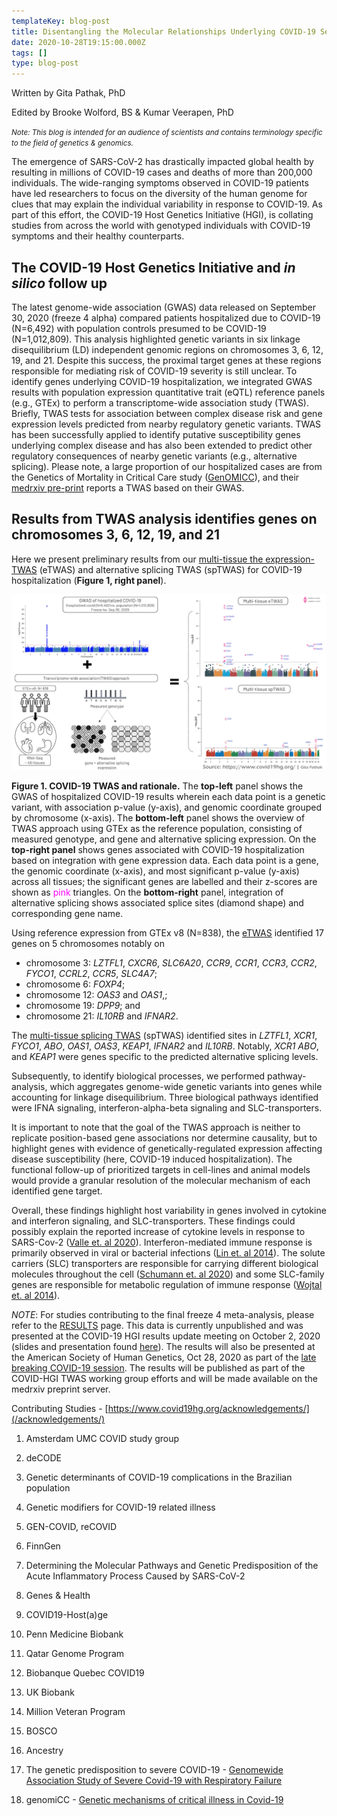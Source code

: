 ```yaml
---
templateKey: blog-post
title: Disentangling the Molecular Relationships Underlying COVID-19 Severity
date: 2020-10-28T19:15:00.000Z
tags: []
type: blog-post
---
```

Written by Gita Pathak, PhD

Edited by Brooke Wolford, BS  & Kumar Veerapen, PhD

<small>
<em>
Note: This blog is intended for an audience of scientists and contains terminology specific to the field of genetics & genomics.

</em>
</small>

The emergence of SARS-CoV-2 has drastically impacted global health by resulting in millions of COVID-19 cases and deaths of more than 200,000 individuals. The wide-ranging symptoms observed in COVID-19 patients have led researchers to focus on the diversity of the human genome for clues that may explain the individual variability in response to COVID-19. As part of this effort, the COVID-19 Host Genetics Initiative (HGI), is collating studies from across the world with genotyped individuals with COVID-19 symptoms and their healthy counterparts.

## The COVID-19 Host Genetics Initiative and *in silico* follow up

The latest genome-wide association (GWAS) data released on September 30, 2020 (freeze 4 alpha) compared patients hospitalized due to COVID-19 (N=6,492) with  population controls presumed to be COVID-19 (N=1,012,809). This analysis highlighted genetic variants in six linkage disequilibrium (LD) independent genomic regions on chromosomes 3, 6, 12, 19, and 21. Despite this success, the proximal target genes at these regions responsible for mediating risk of COVID-19 severity is still unclear. To identify genes underlying COVID-19 hospitalization, we integrated GWAS results with population expression quantitative trait (eQTL) reference panels (e.g., GTEx) to perform a transcriptome-wide association study (TWAS). Briefly, TWAS tests for association between complex disease risk and gene expression levels predicted from nearby regulatory genetic variants. TWAS has been successfully applied to identify putative susceptibility genes underlying complex disease and has also been extended to predict other regulatory consequences of nearby genetic variants (e.g., alternative splicing). Please note, a large proportion of our hospitalized cases are from the Genetics of Mortality in Critical Care study ([GenOMICC](http://genomicc.org)), and their [medrxiv pre-print](https://www.medrxiv.org/content/10.1101/2020.09.24.20200048v2) reports a TWAS based on their GWAS.

## Results from TWAS analysis identifies genes on chromosomes 3, 6, 12, 19, and 21

Here we present preliminary results from our <span style="text-decoration: underline;">multi-tissue the expression-TWAS</span> (eTWAS) and alternative  splicing TWAS (spTWAS) for COVID-19 hospitalization (**Figure 1, right panel**).

![Figure 1. COVID-19 TWAS and rationale.](pasted_image_0.png)

<figcaption class="manual-md-inline-caption">
<strong>Figure 1. COVID-19 TWAS and rationale.</strong> The <strong>top-left</strong> panel shows the GWAS of hospitalized COVID-19 results wherein each data point is a genetic variant, with association p-value (y-axis), and genomic coordinate grouped by chromosome (x-axis). The <strong>bottom-left</strong> panel shows the overview of TWAS approach using GTEx as the reference population, consisting of measured genotype, and gene and alternative splicing expression. On the <strong>top-right panel</strong> shows genes associated with COVID-19 hospitalization based on integration with gene expression data. Each data point is a gene, the genomic coordinate (x-axis), and most significant p-value (y-axis) across all tissues; the significant genes are labelled and their z-scores are shown as <span style="color: magenta;">pink</span> triangles. On the <strong>bottom-right</strong> panel, integration of alternative splicing shows associated splice sites (diamond shape) and corresponding gene name.
</figcaption>

Using reference expression from GTEx v8 (N=838), the <span style="text-decoration: underline;">eTWAS</span> identified 17 genes on 5 chromosomes notably on

- chromosome 3: *LZTFL1*, *CXCR6*, *SLC6A20*, *CCR9*, *CCR1*, *CCR3*, *CCR2*, *FYCO1*, *CCRL2*, *CCR5*, *SLC4A7*;
- chromosome 6: *FOXP4*;
- chromosome 12: *OAS3* and *OAS1*,;
- chromosome 19: *DPP9*; and
- chromosome 21: *IL10RB* and *IFNAR2*.

The <span style="text-decoration: underline;">multi-tissue splicing TWAS</span> (spTWAS) identified sites in *LZTFL1*, *XCR1*, *FYCO1*, *ABO*, *OAS1*, *OAS3*, *KEAP1*, *IFNAR2* and *IL10RB*.  Notably, *XCR1 ABO*, and *KEAP1* were genes specific to the predicted alternative splicing levels.

Subsequently, to identify biological processes, we performed pathway-analysis, which aggregates genome-wide genetic variants into genes while accounting for linkage disequilibrium. Three biological pathways identified were IFNA signaling, interferon-alpha-beta signaling and SLC-transporters.

It is important to note that the goal of the TWAS approach is neither to replicate position-based gene associations nor determine causality, but to highlight genes with evidence of genetically-regulated expression affecting disease susceptibility (here, COVID-19 induced hospitalization). The functional follow-up of prioritized targets in cell-lines and animal models would provide a granular resolution of the molecular mechanism of each identified gene target.

Overall, these findings highlight host variability in genes involved in cytokine and interferon signaling, and SLC-transporters. These findings could possibly explain the reported increase of cytokine levels in response to SARS-Cov-2 ([Valle et. al 2020](https://www.nature.com/articles/s41591-020-1051-9)). Interferon-mediated immune response is primarily observed in viral or bacterial infections ([Lin et. al 2014](https://www.sciencedirect.com/science/article/abs/pii/S135961011400077X?via%3Dihub)). The solute carriers (SLC) transporters are responsible for carrying different biological molecules throughout the cell ([Schumann et. al 2020](https://pharmrev.aspetjournals.org/content/72/1/343)) and some SLC-family genes are responsible for metabolic regulation of immune response ([Wojtal et. al 2014](https://journals.physiology.org/doi/full/10.1152/ajpgi.00353.2013)).

*NOTE*: For studies contributing to the final freeze 4 meta-analysis, please refer to the [RESULTS](/results/) page. This data is currently unpublished and was presented at the COVID-19 HGI results update  meeting on October 2, 2020 (slides and presentation found [here](/blog/2020-10-05-october-2-2020-meeting/)). The results  will also be presented at the American Society of Human Genetics, Oct 28, 2020 as part of the [late breaking COVID-19 session](https://www.abstractsonline.com/pp8/#!/9070/session/336). The results will be published as part of the COVID-HGI TWAS working group efforts and will be made available on the medrxiv preprint server.

Contributing Studies - [https://www.covid19hg.org/acknowledgements/](/acknowledgements/)

1. Amsterdam UMC COVID study group

1. deCODE

1. Genetic determinants of COVID-19 complications in the Brazilian population

1. Genetic modifiers for COVID-19 related illness

1. GEN-COVID, reCOVID

1. FinnGen

1. Determining the Molecular Pathways and Genetic Predisposition of the Acute Inflammatory Process Caused by SARS-CoV-2

1. Genes & Health

1. COVID19-Host(a)ge

1. Penn Medicine Biobank

1. Qatar Genome Program

1. Biobanque Quebec COVID19

1. UK Biobank

1. Million Veteran Program

1. BOSCO

1. Ancestry

1. The genetic predisposition to severe COVID-19 - [Genomewide Association Study of Severe Covid-19 with Respiratory Failure](https://www.nejm.org/doi/full/10.1056/NEJMoa2020283)

1. genomiCC - [Genetic mechanisms of critical illness in Covid-19](https://www.medrxiv.org/content/10.1101/2020.09.24.20200048v2)
